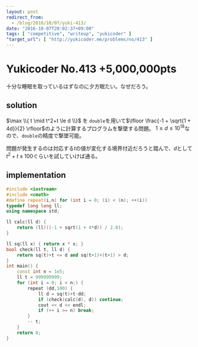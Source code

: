 ```yaml
---
layout: post
redirect_from:
  - /blog/2016/10/07/yuki-413/
date: "2016-10-07T20:02:37+09:00"
tags: [ "competitive", "writeup", "yukicoder" ]
"target_url": [ "http://yukicoder.me/problems/no/413" ]
---
```


# Yukicoder No.413 +5,000,000pts

十分な睡眠を取っているはずなのに夕方眠たい。なぜだろう。

## solution

$\max \\{ t \mid t^2+t \le d \\}$ を `double`を用いて$\lfloor \frac{-1 + \sqrt{1 + 4d}}{2} \rfloor$のように計算するプログラムを撃墜する問題。
$1 \le d \le {10}^{18}$なので、`double`の精度で撃墜可能。

問題が発生するのは対応する$t$の値が変化する境界付近だろうと踏んで、$d$として$t^2+t \pm 100$ぐらいを試していけば通る。

## implementation

``` c++
#include <iostream>
#include <cmath>
#define repeat(i,n) for (int i = 0; (i) < (n); ++(i))
typedef long long ll;
using namespace std;

ll calc(ll d) {
    return (ll)((-1 + sqrt(1 + 4*d)) / 2.0);
}

ll sq(ll x) { return x * x; }
bool check(ll t, ll d) {
    return sq(t)+t <= d and sq(t+1)+(t+1) > d;
}
int main() {
    const int n = 1e5;
    ll t = 999999999;
    for (int i = 0; i < n;) {
        repeat (dd,100) {
            ll d = sq(t)+t-dd;
            if (check(calc(d), d)) continue;
            cout << d << endl;
            if (++ i >= n) break;
        }
        -- t;
    }
    return 0;
}
```
